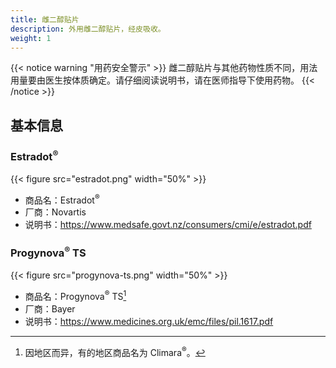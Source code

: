 ```yaml
---
title: 雌二醇贴片
description: 外用雌二醇贴片，经皮吸收。
weight: 1
---
```


{{< notice warning "用药安全警示" >}}
雌二醇贴片与其他药物性质不同，用法用量要由医生按体质确定。请仔细阅读说明书，请在医师指导下使用药物。
{{< /notice >}}

## 基本信息

### Estradot<sup>&reg;</sup>

{{< figure src="estradot.png" width="50%" >}}

- 商品名：Estradot<sup>&reg;</sup>
- 厂商：Novartis
- 说明书：<https://www.medsafe.govt.nz/consumers/cmi/e/estradot.pdf>

### Progynova<sup>&reg;</sup> TS

{{< figure src="progynova-ts.png" width="50%" >}}

- 商品名：Progynova<sup>&reg;</sup> TS[^1]
- 厂商：Bayer
- 说明书：<https://www.medicines.org.uk/emc/files/pil.1617.pdf>

[^1]: 因地区而异，有的地区商品名为 Climara<sup>&reg;</sup>。
